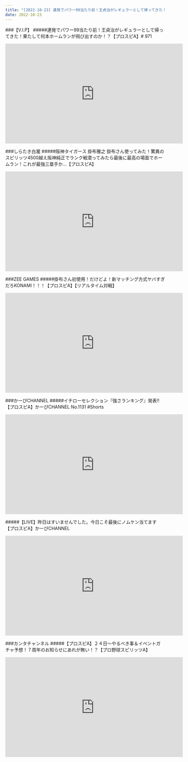 ```yaml
---
title: "[2022-10-23] 連発でパワー99当たり前！王貞治がレギュラーとして帰ってきた！果たして何本ホームランが飛び出すのか！？【プロスピA】# 971 他"
date: 2022-10-23
---
```

###【V.I.P】
#####連発でパワー99当たり前！王貞治がレギュラーとして帰ってきた！果たして何本ホームランが飛び出すのか！？【プロスピA】# 971
<iframe width="560" height="315" src="https://www.youtube.com/embed/zNVNtYFLdgE" frameborder="0" allow="accelerometer; autoplay; clipboard-write; encrypted-media; gyroscope; picture-in-picture" allowfullscreen></iframe>

###しらたき白瀧
#####阪神タイガース 掛布雅之 掛布さん使ってみた！驚異のスピリッツ4500越え阪神純正でランク戦潜ってみたら最後に最高の場面でホームラン！これが最強三塁手か…【プロスピA】
<iframe width="560" height="315" src="https://www.youtube.com/embed/0dJuTTMwjVQ" frameborder="0" allow="accelerometer; autoplay; clipboard-write; encrypted-media; gyroscope; picture-in-picture" allowfullscreen></iframe>

###ZEE GAMES
#####掛布さん初使用！だけどよ！新マッチング方式ヤバすぎだろKONAMI！！！【プロスピA】【リアルタイム対戦】
<iframe width="560" height="315" src="https://www.youtube.com/embed/zgPUTz4RvSw" frameborder="0" allow="accelerometer; autoplay; clipboard-write; encrypted-media; gyroscope; picture-in-picture" allowfullscreen></iframe>

###かーぴCHANNEL
#####イチローセレクション『強さランキング』発表!!【プロスピA】かーぴCHANNEL No.1131 #Shorts
<iframe width="560" height="315" src="https://www.youtube.com/embed/gphXyJ2pODc" frameborder="0" allow="accelerometer; autoplay; clipboard-write; encrypted-media; gyroscope; picture-in-picture" allowfullscreen></iframe>

#####【LIVE】昨日はすいませんでした。今日こそ最後にノムケン当てます【プロスピA】かーぴCHANNEL
<iframe width="560" height="315" src="https://www.youtube.com/embed/w4zMaGefvdU" frameborder="0" allow="accelerometer; autoplay; clipboard-write; encrypted-media; gyroscope; picture-in-picture" allowfullscreen></iframe>

###カンタチャンネル
#####【プロスピA】２４日～やるべき事＆イベントガチャ予想！７周年のお知らせにあれが無い！？【プロ野球スピリッツA】
<iframe width="560" height="315" src="https://www.youtube.com/embed/9_8MsapS4OE" frameborder="0" allow="accelerometer; autoplay; clipboard-write; encrypted-media; gyroscope; picture-in-picture" allowfullscreen></iframe>

